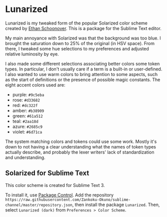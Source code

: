 # Lunarized

Lunarized is my tweaked form of the popular Solarized color scheme created by [Ethan Schoonover](http://ethanschoonover.com/solarized).
This is a package for the Sublime Text editor.

My main annoyance with Solarized was that the background was too blue.
I brought the saturation down to 25% of the original (in HSV space).
From there, I tweaked some hue selections to my preferences and adjusted relative luminosity by eye.

I also made some different selections associating better colors some token types.
In particular, I don't usually care if a term is a built-in or user-defined.
I also wanted to use warm colors to bring attention to some aspects, such as the start of definitions or the presence of possible magic constants.
The eight accent colors used are:

  * purple: `#9c5eba`
  * rose: `#d33682`
  * red: `#dc322f`
  * amber: `#b38909`
  * green: `#61a512`
  * teal: `#2aa18d`
  * azure: `#2685c9`
  * violet: `#6d71ca`

The system matching colors and tokens could use some work.
Mostly it's down to not having a clear understanding what the names of token types actually describe, and probably the lexer writers' lack of standardization and understanding.


## Solarized for Sublime Text

This color scheme is created for Sublime Text 3.

To install it, use [Package Control](https://packagecontrol.io/packages/Solarized%20Color%20Scheme).
Add the repository `https://raw.githubusercontent.com/Zankoku-Okuno/sublime-channel/master/repository.json`, then install the package `Lunarized`.
Then, select `Lunarized (dark)` from `Preferences > Color Scheme`.
